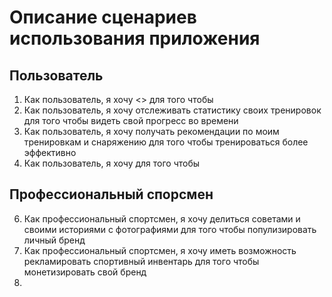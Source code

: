 # Описание сценариев использования приложения

## Пользователь

1. Как пользователь, я хочу <> для того чтобы
2. Как пользователь, я хочу отслеживать статистику своих тренировок для того чтобы видеть свой прогресс во времени
3. Как пользователь, я хочу получать рекомендации по моим тренировкам и снаряжению для того чтобы тренироваться более эффективно
4. Как пользователь, я хочу  для того чтобы

## Профессиональный спорсмен

6. Как профессиональный спортсмен, я хочу делиться советами и своими историями с фотографиями для того чтобы популизировать личный бренд
7. Как профессиональный спортсмен, я хочу иметь возможность рекламировать спортивный инвентарь для того чтобы монетизировать свой бренд
8. 
